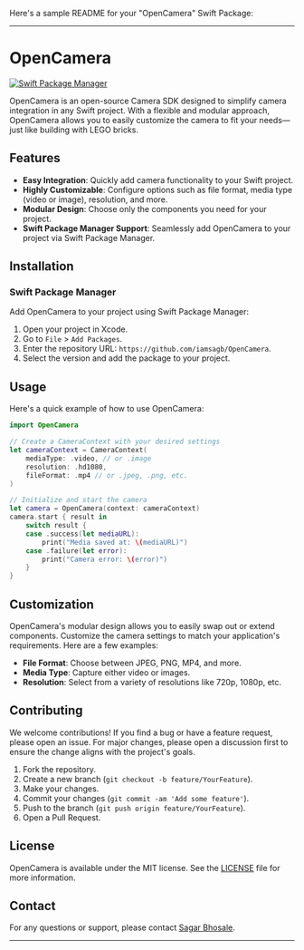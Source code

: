 Here's a sample README for your "OpenCamera" Swift Package:

---

# OpenCamera

[![Swift Package Manager](https://img.shields.io/badge/Swift_Package_Manager-compatible-brightgreen.svg)](https://swift.org/package-manager/)

OpenCamera is an open-source Camera SDK designed to simplify camera integration in any Swift project. With a flexible and modular approach, OpenCamera allows you to easily customize the camera to fit your needs—just like building with LEGO bricks.

## Features

- **Easy Integration**: Quickly add camera functionality to your Swift project.
- **Highly Customizable**: Configure options such as file format, media type (video or image), resolution, and more.
- **Modular Design**: Choose only the components you need for your project.
- **Swift Package Manager Support**: Seamlessly add OpenCamera to your project via Swift Package Manager.

## Installation

### Swift Package Manager

Add OpenCamera to your project using Swift Package Manager:

1. Open your project in Xcode.
2. Go to `File` > `Add Packages`.
3. Enter the repository URL: `https://github.com/iamsagb/OpenCamera`.
4. Select the version and add the package to your project.

## Usage

Here's a quick example of how to use OpenCamera:

```swift
import OpenCamera

// Create a CameraContext with your desired settings
let cameraContext = CameraContext(
    mediaType: .video, // or .image
    resolution: .hd1080,
    fileFormat: .mp4 // or .jpeg, .png, etc.
)

// Initialize and start the camera
let camera = OpenCamera(context: cameraContext)
camera.start { result in
    switch result {
    case .success(let mediaURL):
        print("Media saved at: \(mediaURL)")
    case .failure(let error):
        print("Camera error: \(error)")
    }
}
```

## Customization

OpenCamera's modular design allows you to easily swap out or extend components. Customize the camera settings to match your application's requirements. Here are a few examples:

- **File Format**: Choose between JPEG, PNG, MP4, and more.
- **Media Type**: Capture either video or images.
- **Resolution**: Select from a variety of resolutions like 720p, 1080p, etc.

## Contributing

We welcome contributions! If you find a bug or have a feature request, please open an issue. For major changes, please open a discussion first to ensure the change aligns with the project's goals.

1. Fork the repository.
2. Create a new branch (`git checkout -b feature/YourFeature`).
3. Make your changes.
4. Commit your changes (`git commit -am 'Add some feature'`).
5. Push to the branch (`git push origin feature/YourFeature`).
6. Open a Pull Request.

## License

OpenCamera is available under the MIT license. See the [LICENSE](LICENSE) file for more information.

## Contact

For any questions or support, please contact [Sagar Bhosale](mailto:bsagar242@icloud.com).

---

